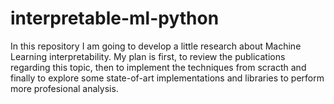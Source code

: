 # interpretable-ml-python
In this repository I am going to develop a little research about Machine Learning interpretability. My plan is first, to review the publications regarding this topic, then to implement the techniques from scracth and finally to explore some state-of-art implementations and libraries to perform more profesional analysis.
